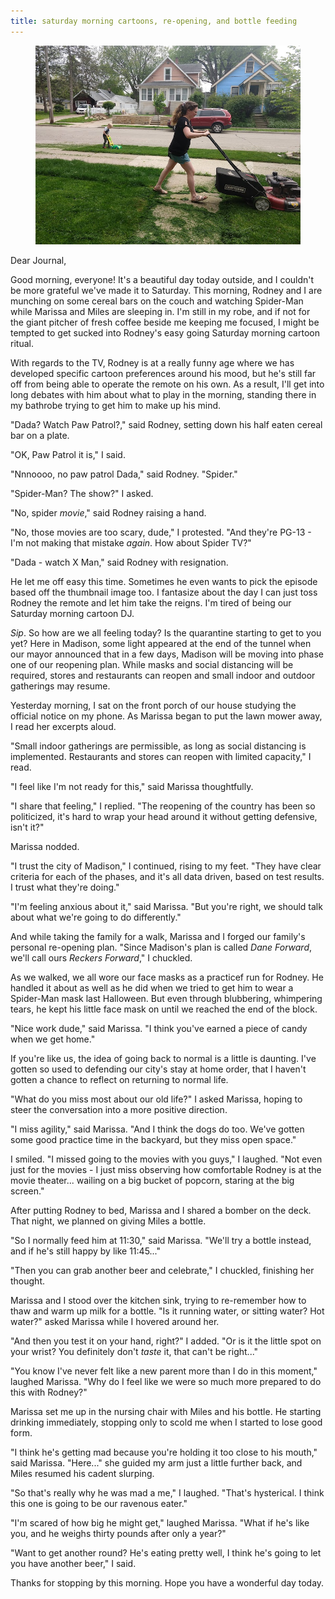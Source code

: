 ```yaml
---
title: saturday morning cartoons, re-opening, and bottle feeding
---
```


<figure>
  <a href="/images/banners/2020-05-23.jpg">
    <img alt="banner" src="/images/banners/2020-05-23.jpg"/>
  </a>
</figure>

Dear Journal,

Good morning, everyone!  It's a beautiful day today outside, and I
couldn't be more grateful we've made it to Saturday.  This morning,
Rodney and I are munching on some cereal bars on the couch and
watching Spider-Man while Marissa and Miles are sleeping in.  I'm
still in my robe, and if not for the giant pitcher of fresh coffee
beside me keeping me focused, I might be tempted to get sucked into
Rodney's easy going Saturday morning cartoon ritual.

With regards to the TV, Rodney is at a really funny age where we has
developed specific cartoon preferences around his mood, but he's still
far off from being able to operate the remote on his own.  As a
result, I'll get into long debates with him about what to play in the
morning, standing there in my bathrobe trying to get him to make up
his mind.

"Dada?  Watch Paw Patrol?," said Rodney, setting down his half eaten
cereal bar on a plate.

"OK, Paw Patrol it is," I said.

"Nnnoooo, no paw patrol Dada," said Rodney.  "Spider."

"Spider-Man?  The show?" I asked.

"No, spider _movie_," said Rodney raising a hand.

"No, those movies are too scary, dude," I protested.  "And they're
PG-13 - I'm not making that mistake _again_.  How about Spider TV?"

"Dada - watch X Man," said Rodney with resignation.

He let me off easy this time.  Sometimes he even wants to pick the
episode based off the thumbnail image too.  I fantasize about the day
I can just toss Rodney the remote and let him take the reigns.  I'm
tired of being our Saturday morning cartoon DJ.

_Sip_.  So how are we all feeling today?  Is the quarantine starting
to get to you yet?  Here in Madison, some light appeared at the end of
the tunnel when our mayor announced that in a few days, Madison will
be moving into phase one of our reopening plan.  While masks and
social distancing will be required, stores and restaurants can reopen
and small indoor and outdoor gatherings may resume.

Yesterday morning, I sat on the front porch of our house studying the
official notice on my phone.  As Marissa began to put the lawn mower
away, I read her excerpts aloud.

"Small indoor gatherings are permissible, as long as social distancing
is implemented.  Restaurants and stores can reopen with limited
capacity," I read.

"I feel like I'm not ready for this," said Marissa thoughtfully.

"I share that feeling," I replied.  "The reopening of the country has
been so politicized, it's hard to wrap your head around it without
getting defensive, isn't it?"

Marissa nodded.

"I trust the city of Madison," I continued, rising to my feet.  "They
have clear criteria for each of the phases, and it's all data driven,
based on test results.  I trust what they're doing."

"I'm feeling anxious about it," said Marissa.  "But you're right, we
should talk about what we're going to do differently."

And while taking the family for a walk, Marissa and I forged our
family's personal re-opening plan.  "Since Madison's plan is called
_Dane Forward_, we'll call ours _Reckers Forward_," I chuckled.

As we walked, we all wore our face masks as a practicef run for
Rodney.  He handled it about as well as he did when we tried to get
him to wear a Spider-Man mask last Halloween.  But even through
blubbering, whimpering tears, he kept his little face mask on until we
reached the end of the block.

"Nice work dude," said Marissa.  "I think you've earned a piece of
candy when we get home."

If you're like us, the idea of going back to normal is a little is
daunting.  I've gotten so used to defending our city's stay at home
order, that I haven't gotten a chance to reflect on returning to
normal life.

"What do you miss most about our old life?" I asked Marissa, hoping to
steer the conversation into a more positive direction.

"I miss agility," said Marissa.  "And I think the dogs do too.  We've
gotten some good practice time in the backyard, but they miss open
space."

I smiled.  "I missed going to the movies with you guys," I laughed.
"Not even just for the movies - I just miss observing how comfortable
Rodney is at the movie theater... wailing on a big bucket of popcorn,
staring at the big screen."

After putting Rodney to bed, Marissa and I shared a bomber on the
deck.  That night, we planned on giving Miles a bottle.

"So I normally feed him at 11:30," said Marissa.  "We'll try a bottle
instead, and if he's still happy by like 11:45..."

"Then you can grab another beer and celebrate," I chuckled, finishing
her thought.

Marissa and I stood over the kitchen sink, trying to re-remember how
to thaw and warm up milk for a bottle.  "Is it running water, or
sitting water?  Hot water?" asked Marissa while I hovered around her.

"And then you test it on your hand, right?" I added.  "Or is it the
little spot on your wrist?  You definitely don't _taste_ it, that
can't be right..."

"You know I've never felt like a new parent more than I do in this
moment," laughed Marissa.  "Why do I feel like we were so much more
prepared to do this with Rodney?"

Marissa set me up in the nursing chair with Miles and his bottle.  He
starting drinking immediately, stopping only to scold me when I
started to lose good form.

"I think he's getting mad because you're holding it too close to his
mouth," said Marissa.  "Here..." she guided my arm just a little
further back, and Miles resumed his cadent slurping.

"So that's really why he was mad a me," I laughed.  "That's
hysterical.  I think this one is going to be our ravenous eater."

"I'm scared of how big he might get," laughed Marissa.  "What if he's
like you, and he weighs thirty pounds after only a year?"

"Want to get another round?  He's eating pretty well, I think he's
going to let you have another beer," I said.

Thanks for stopping by this morning.  Hope you have a wonderful day
today.
